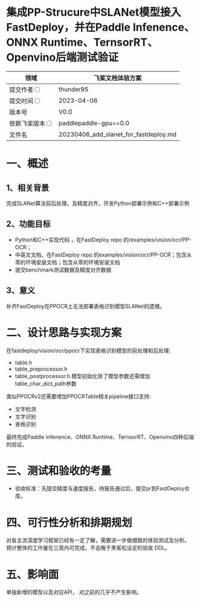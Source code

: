 # 集成PP-Strucure中SLANet模型接入FastDeploy，并在Paddle Infenence、ONNX Runtime、TernsorRT、Openvino后端测试验证 

| 领域                                                       | 飞桨文档体验方案                                  | 
|----------------------------------------------------------|-------------------------------------------|
| 提交作者<input type="checkbox" class="rowselector hidden">   | thunder95                             | 
| 提交时间<input type="checkbox" class="rowselector hidden">   | 2023-04-06                                | 
| 版本号                                                      | V0.0                                      | 
| 依赖飞桨版本<input type="checkbox" class="rowselector hidden"> | paddlepaddle-gpu==0.0                     | 
| 文件名                                                      | 20230406_add_slanet_for_fastdeploy.md<br> | 


# 一、概述

## 1、相关背景

完成SLANet算法前后处理，及精度对齐，开发Python部署示例和C++部署示例

## 2、功能目标

* Python和C++实现代码 ，在FastDeploy repo 的/examples/vision/ocr/PP-OCR；
* 中英文文档，在FastDeploy repo 的examples/vision/ocr/PP-OCR；包含从零的环境安装文档；包含从零的环境安装文档
* 提交benchmark测试数据及精度对齐数据

## 3、意义

补齐FastDeploy在PPOCR上无法部署表格识别模型SLANet的遗憾。

# 二、设计思路与实现方案

在fastdeploy/vision/ocr/ppocr下实现表格识别模型的前处理和后处理:
- table.h
- table_preprocessor.h
- table_postprocessor.h
模型初始化除了模型参数还需增加table_char_dict_path参数

类似PPOCRv2还需要增加PPOCRTable相关pipeline接口支持:
- 文字检测
- 文字识别
- 表格识别

最终完成Paddle Infenence、ONNX Runtime、TernsorRT、Openvino四种后端的验证。

# 三、测试和验收的考量

* 验收标准：先提交精度与速度报告，待报告通过后，提交pr到FastDeploy仓库。

# 四、可行性分析和排期规划

对各主流深度学习框架已经有一定了解，需要进一步做细致的体验测试及分析。
预计整体的工作量在三周内可完成，不会晚于黑客松设定的验收 DDL。


# 五、影响面
单独新增的模型以及对应API， 对之前的几乎不产生影响。

